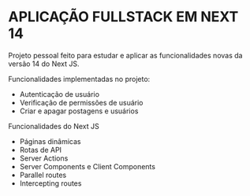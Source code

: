 # APLICAÇÃO FULLSTACK EM NEXT 14

Projeto pessoal feito para estudar e aplicar as funcionalidades novas da versão 14 do Next JS.

Funcionalidades implementadas no projeto:

- Autenticação de usuário
- Verificação de permissões de usuário
- Criar e apagar postagens e usuários

Funcionalidades do Next JS

- Páginas dinâmicas
- Rotas de API
- Server Actions
- Server Components e Client Components
- Parallel routes
- Intercepting routes

